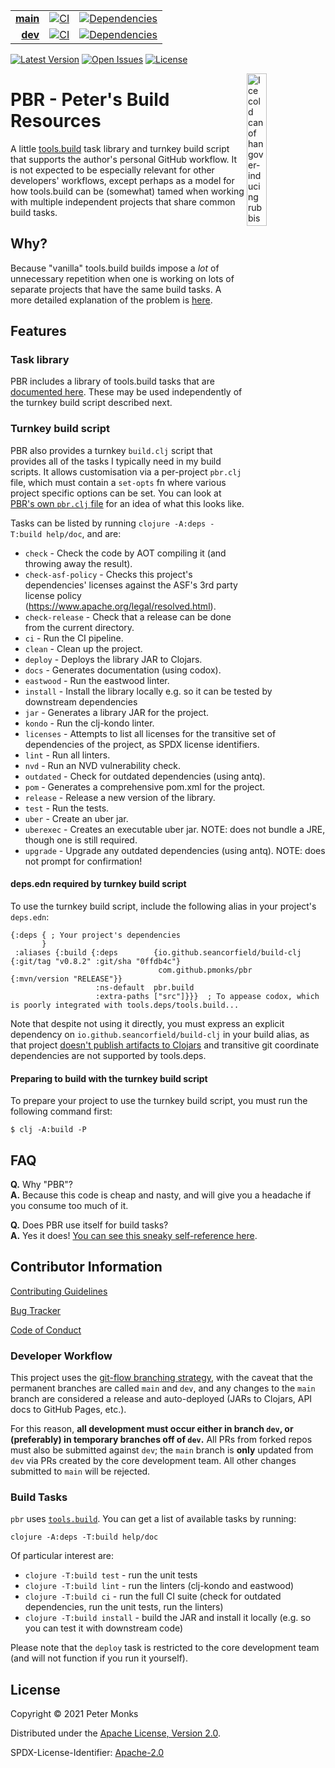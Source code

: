 | | | |
|---:|:---:|:---:|
| [**main**](https://github.com/pmonks/pbr/tree/main) | [![CI](https://github.com/pmonks/pbr/workflows/lint/badge.svg?branch=main)](https://github.com/pmonks/pbr/actions?query=workflow%3ACI+branch%3Amain) | [![Dependencies](https://github.com/pmonks/pbr/workflows/dependencies/badge.svg?branch=main)](https://github.com/pmonks/pbr/actions?query=workflow%3Adependencies+branch%3Amain) |
| [**dev**](https://github.com/pmonks/pbr/tree/dev)  | [![CI](https://github.com/pmonks/pbr/workflows/CI/badge.svg?branch=dev)](https://github.com/pmonks/pbr/actions?query=workflow%3ACI+branch%3Adev) | [![Dependencies](https://github.com/pmonks/pbr/workflows/dependencies/badge.svg?branch=dev)](https://github.com/pmonks/pbr/actions?query=workflow%3Adependencies+branch%3Adev) |

[![Latest Version](https://img.shields.io/clojars/v/com.github.pmonks/pbr)](https://clojars.org/com.github.pmonks/pbr/) [![Open Issues](https://img.shields.io/github/issues/pmonks/pbr.svg)](https://github.com/pmonks/pbr/issues) [![License](https://img.shields.io/github/license/pmonks/pbr.svg)](https://github.com/pmonks/pbr/blob/main/LICENSE)


<img alt="Ice cold can of hangover-inducing rubbish beer" align="right" width="25%" src="https://pabstblueribbon.com/wp-content/uploads/2020/10/pbr-org.png">

# PBR - Peter's Build Resources

A little [tools.build](https://github.com/clojure/tools.build) task library and turnkey build script that supports the author's personal GitHub workflow.  It is not expected to be especially relevant for other developers' workflows, except perhaps as a model for how tools.build can be (somewhat) tamed when working with multiple independent projects that share common build tasks.

## Why?

Because "vanilla" tools.build builds impose a _lot_ of unnecessary repetition when one is working on lots of separate projects that have the same build tasks. A more detailed explanation of the problem is [here](https://ask.clojure.org/index.php/11168/tools-build-are-standard-build-tasks-under-consideration).

## Features

### Task library

PBR includes a library of tools.build tasks that are [documented here](https://pmonks.github.io/pbr/).  These may be used independently of the turnkey build script described next.

### Turnkey build script

PBR also provides a turnkey `build.clj` script that provides all of the tasks I typically need in my build scripts.  It allows customisation via a per-project `pbr.clj` file, which must contain a `set-opts` fn where various project specific options can be set.  You can look at [PBR's own `pbr.clj` file](https://github.com/pmonks/pbr/blob/main/pbr.clj) for an idea of what this looks like.

Tasks can be listed by running `clojure -A:deps -T:build help/doc`, and are:

* `check` - Check the code by AOT compiling it (and throwing away the result).
* `check-asf-policy` - Checks this project's dependencies' licenses against the ASF's 3rd party license policy (https://www.apache.org/legal/resolved.html).
* `check-release` - Check that a release can be done from the current directory.
* `ci` - Run the CI pipeline.
* `clean` - Clean up the project.
* `deploy` - Deploys the library JAR to Clojars.
* `docs` - Generates documentation (using codox).
* `eastwood` - Run the eastwood linter.
* `install` - Install the library locally e.g. so it can be tested by downstream dependencies
* `jar` - Generates a library JAR for the project.
* `kondo` - Run the clj-kondo linter.
* `licenses` - Attempts to list all licenses for the transitive set of dependencies of the project, as SPDX license identifiers.
* `lint` - Run all linters.
* `nvd` - Run an NVD vulnerability check.
* `outdated` - Check for outdated dependencies (using antq).
* `pom` - Generates a comprehensive pom.xml for the project.
* `release` - Release a new version of the library.
* `test` - Run the tests.
* `uber` - Create an uber jar.
* `uberexec` - Creates an executable uber jar. NOTE: does not bundle a JRE, though one is still required.
* `upgrade` - Upgrade any outdated dependencies (using antq). NOTE: does not prompt for confirmation!

#### deps.edn required by turnkey build script

To use the turnkey build script, include the following alias in your project's `deps.edn`:

```edn
{:deps { ; Your project's dependencies
       }
 :aliases {:build {:deps        {io.github.seancorfield/build-clj {:git/tag "v0.8.2" :git/sha "0ffdb4c"}
                                 com.github.pmonks/pbr            {:mvn/version "RELEASE"}}
                   :ns-default  pbr.build
                   :extra-paths ["src"]}}}  ; To appease codox, which is poorly integrated with tools.deps/tools.build...
```

Note that despite not using it directly, you must express an explicit dependency on `io.github.seancorfield/build-clj` in your build alias, as that project [doesn't publish artifacts to Clojars](https://github.com/seancorfield/build-clj/issues/11) and transitive git coordinate dependencies are not supported by tools.deps.

#### Preparing to build with the turnkey build script

To prepare your project to use the turnkey build script, you must run the following command first:

```shell
$ clj -A:build -P
```

## FAQ

[//]: # (Comment: Every Question in this list has two spaces at the end THAT MUST NOT BE REMOVED!!)

**Q.** Why "PBR"?  
**A.** Because this code is cheap and nasty, and will give you a headache if you consume too much of it.

**Q.** Does PBR use itself for build tasks?  
**A.** Yes it does!  [You can see this sneaky self-reference here](https://github.com/pmonks/pbr/blob/main/deps.edn#L35).

## Contributor Information

[Contributing Guidelines](https://github.com/pmonks/pbr/blob/main/.github/CONTRIBUTING.md)

[Bug Tracker](https://github.com/pmonks/pbr/issues)

[Code of Conduct](https://github.com/pmonks/pbr/blob/main/.github/CODE_OF_CONDUCT.md)

### Developer Workflow

This project uses the [git-flow branching strategy](https://nvie.com/posts/a-successful-git-branching-model/), with the caveat that the permanent branches are called `main` and `dev`, and any changes to the `main` branch are considered a release and auto-deployed (JARs to Clojars, API docs to GitHub Pages, etc.).

For this reason, **all development must occur either in branch `dev`, or (preferably) in temporary branches off of `dev`.**  All PRs from forked repos must also be submitted against `dev`; the `main` branch is **only** updated from `dev` via PRs created by the core development team.  All other changes submitted to `main` will be rejected.

### Build Tasks

`pbr` uses [`tools.build`](https://clojure.org/guides/tools_build). You can get a list of available tasks by running:

```
clojure -A:deps -T:build help/doc
```

Of particular interest are:

* `clojure -T:build test` - run the unit tests
* `clojure -T:build lint` - run the linters (clj-kondo and eastwood)
* `clojure -T:build ci` - run the full CI suite (check for outdated dependencies, run the unit tests, run the linters)
* `clojure -T:build install` - build the JAR and install it locally (e.g. so you can test it with downstream code)

Please note that the `deploy` task is restricted to the core development team (and will not function if you run it yourself).

## License

Copyright © 2021 Peter Monks

Distributed under the [Apache License, Version 2.0](http://www.apache.org/licenses/LICENSE-2.0).

SPDX-License-Identifier: [Apache-2.0](https://spdx.org/licenses/Apache-2.0)
